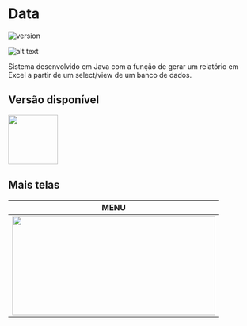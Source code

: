 # Data

![version](https://img.shields.io/badge/version-1.0.0-blue.svg)

![alt text](https://uploaddeimagens.com.br/images/001/967/509/original/1.png "tela")

Sistema desenvolvido em Java com a função de gerar um relatório em Excel a partir de um select/view de um banco de dados.

## Versão disponível

[<img src="https://portal.ifpe.edu.br/campus/palmares/noticias/divulgado-resultado-do-curso-de-extensao-em-java/javalogo.png/@@images/69c46ffa-cc8a-402e-89b3-c8ac41c96431.png" width="100" height="100" />](https://portal.ifpe.edu.br/campus/palmares/noticias/divulgado-resultado-do-curso-de-extensao-em-java/javalogo.png/@@images/69c46ffa-cc8a-402e-89b3-c8ac41c96431.png)

## Mais telas

| MENU |
| --- | 
| <img src="https://uploaddeimagens.com.br/images/001/967/510/original/2.png" width="410" height="200" /> 
